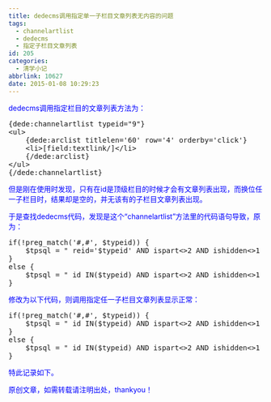 ```yaml
---
title: dedecms调用指定单一子栏目文章列表无内容的问题
tags:
  - channelartlist
  - dedecms
  - 指定子栏目文章列表
id: 205
categories:
  - 清学小记
abbrlink: 10627
date: 2015-01-08 10:29:23
---
```


<span style="color: #0000ff;">dedecms调用指定栏目的文章列表方法为：</span>
<pre>{dede:channelartlist typeid="9"}
&lt;ul&gt;
    {dede:arclist titlelen='60' row='4' orderby='click'}
    &lt;li&gt;[field:textlink/]&lt;/li&gt;
    {/dede:arclist}
&lt;/ul&gt;
{/dede:channelartlist}</pre>
<span style="color: #0000ff;">但是刚在使用时发现，只有在id是顶级栏目的时候才会有文章列表出现，而换位任一子栏目时，结果却是空的，并无该有的子栏目文章列表出现。</span>

<span style="color: #0000ff;">于是查找dedecms代码，发现是这个“channelartlist”方法里的代码语句导致，原为：</span>
<pre>if(!preg_match('#,#', $typeid)) {
    $tpsql = " reid='$typeid' AND ispart&lt;&gt;2 AND ishidden&lt;&gt;1 ";
}
else {
    $tpsql = " id IN($typeid) AND ispart&lt;&gt;2 AND ishidden&lt;&gt;1 ";
}</pre>
<span style="color: #0000ff;">修改为以下代码，则调用指定任一子栏目文章列表显示正常：</span>
<pre>if(!preg_match('#,#', $typeid)) {
    $tpsql = " id IN($typeid) AND ispart&lt;&gt;2 AND ishidden&lt;&gt;1 ";
}
else {
    $tpsql = " id IN($typeid) AND ispart&lt;&gt;2 AND ishidden&lt;&gt;1 ";
}</pre>
<span style="color: #0000ff;">特此记录如下。</span>

<span style="color: #0000ff;">原创文章，如需转载请注明出处，thankyou！</span>